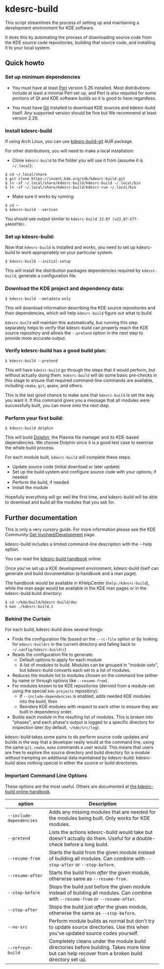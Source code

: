 # kdesrc-build

This script streamlines the process of setting up and maintaining a development
environment for KDE software.

It does this by automating the process of downloading source code from the
KDE source code repositories, building that source code, and installing it
to your local system.

## Quick howto

### Set up minimum dependencies

- You must have at least [Perl](https://www.perl.org/get.html) version 5.26
  installed. Most distributions include at least a minimal Perl set up, and
  Perl is also required for some portions of Qt and KDE software builds so it
  is good to have regardless.

- You must have [Git](https://git-scm.com/) installed to download KDE sources
  and kdesrc-build itself. Any supported version should be fine but We
  recommend at least version 2.26.

### Install kdesrc-build

If using Arch Linux, you can use [kdesrc-build-git](https://aur.archlinux.org/packages/kdesrc-build-git) AUR package.

For other distributions, you will need to make a local installation:

- Clone `kdesrc-build` to the folder you will use it from (assume it is `~/.local`):

```shell
$ cd ~/.local/share
$ git clone https://invent.kde.org/sdk/kdesrc-build.git
$ ln -sf ~/.local/share/kdesrc-build/kdesrc-build ~/.local/bin
$ ln -sf ~/.local/share/kdesrc-build/kdesrc-run ~/.local/bin
```

- Make sure it works by running:

```shell
$ cd ~
$ kdesrc-build --version
```

You should see output similar to `kdesrc-build 22.07 (v22.07-577-g469df9b)`.

### Set up kdesrc-build:

Now that `kdesrc-build` is installed and works, you need to set up kdesrc-build
to work appropriately on your particular system.

```shell
$ kdesrc-build --initial-setup
```

This will install the distribution packages dependencies required by `kdesrc-build`,
generate a configuration file.

### Download the KDE project and dependency data:

```shell
$ kdesrc-build --metadata-only
```

This will download information describing the KDE source repositories and
their dependencies, which will help `kdesrc-build` figure out what to build.

`kdesrc-build` will maintain this automatically, but running this step separately
helps to verify that kdesrc-build can properly reach the KDE source repository
and allows the `--pretend` option in the next step to provide more accurate
output.

### Verify kdesrc-build has a good build plan:

```shell
$ kdesrc-build --pretend
```

This will have `kdesrc-build` go through the steps that it would perform, but
without actually doing them. `kdesrc-build` will do some basic pre-checks in this
stage to ensure that required command-line commands are available, including
`cmake`, `git`, `qmake`, and others.

This is the last good chance to make sure that `kdesrc-build` is set the way you
want it. If this command gives you a message that all modules were successfully
built, you can move onto the next step.

### Perform your first build:

```shell
$ kdesrc-build dolphin
```

This will build [Dolphin](https://apps.kde.org/dolphin/),
the Plasma file manager and its KDE-based dependencies. We choose Dolphin
since it is a good test case to exercise the whole build process.

For each module built, `kdesrc-build` will complete these steps:

- Update source code (initial download or later update)
- Set up the build system and configure source code with your options, if needed
- Perform the build, if needed
- Install the module

Hopefully everything will go well the first time, and kdesrc-build will be able
to download and build all the modules that you ask for.

## Further documentation

This is only a very cursory guide. For more information please see the KDE
Community [Get Involved/Development](https://community.kde.org/Get_Involved/development) page.

kdesrc-build includes a limited command-line description with the --help
option.

You can read the [kdesrc-build
handbook](https://docs.kde.org/?application=kdesrc-build) online.

Once you've set up a KDE development environment, kdesrc-build itself can
generate and build documentation (a handbook and a man page).

The handbook would be available in KHelpCenter (`help:/kdesrc-build`), while the
man page would be available in the KDE man pages or in the kdesrc-build build
directory:

```shell
$ cd ~/kde/build/kdesrc-build/doc
$ man ./kdesrc-build.1
```

### Behind the Curtain

For each build, kdesrc-build does several things:

- Finds the configuration file (based on the `--rc-file` option or by looking for
  `kdesrc-buildrc` in the current directory and falling back to
  `~/.config/kdesrc-buildrc`)
- Reads the configuration file to generate:
    - Default options to apply for each module
    - A list of modules to build. Modules can be grouped in "module-sets", but
      kdesrc-build converts each set to a list of modules.
- Reduces the module list to modules chosen on the command line (either by name
  or through options like `--resume-from`).
- For modules known to be KDE repositories (derived from a module-set using the
  special `kde-projects` repository):
    - If `--include-dependencies` is enabled, adds needed KDE modules into the
      build, then
    - Reorders KDE modules with respect to each other to ensure they are built
      in dependency order.
- Builds each module in the resulting list of modules. This is broken into
  "phases", and each phase's output is logged to a specific directory for
  inspection later (by default, `~/kde/src/log`).

kdesrc-build takes some pains to do perform source code updates and builds in
the way that a developer really would at the command line, using the same
`git`, `cmake`, `make` commands a user would. This means that users are free to
explore the source directory and build directory for a module without trampling
on additional data maintained by kdesrc-build: kdesrc-build does nothing
special in either the source or build directories.

### Important Command Line Options

These options are the most useful. Others are documented at [the kdesrc-build
online handbook](https://docs.kde.org/trunk5/en/kdesrc-build/kdesrc-build/cmdline.html).

| option |     Description    |
| ------ |  ----------------- |
| `--include-dependencies` | Adds any missing modules that are needed for the modules being built. Only works for KDE modules.                                                |
| `--pretend`              | Lists the actions kdesrc-build would take but doesn't actually do them. Useful for a double-check before a long build.                           |
| `--resume-from`          | Starts the build from the given module instead of building all modules. Can combine with `--stop-after` or `--stop-before`.                      |
| `--resume-after`         | Starts the build from *after* the given module, otherwise same as `--resume-from`.                                                               |
| `--stop-before`          | Stops the build just before the given module instead of building all modules. Can combine with `--resume-from` or `--resume-after`.              |
| `--stop-after`           | Stops the build just *after* the given module, otherwise the same as `--stop-before`.                                                            |
| `--no-src`               | Perform module builds as normal but don't try to update source directories. Use this when you've updated source codes yourself.                  |
| `--refresh-build`        | Completely cleans under the module build directories before building. Takes more time but can help recover from a broken build directory set up. |
